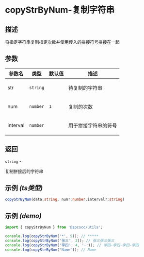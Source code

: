 # copyStrByNum-复制字符串

## 描述

<p>将指定字符串复制指定次数并使用传入的拼接符号拼接在一起</p>

## 参数

| 参数名   | 类型                | 默认值         | 描述                        |
| -------- | ------------------- | -------------- | --------------------------- |
| str      | <code>string</code> |                | <p>待复制的字符串</p>       |
| num      | <code>number</code> | <code>1</code> | <p>复制的次数</p>           |
| interval | <code>number</code> |                | <p>用于拼接字符串的符号</p> |

## 返回

<code>string</code> - <p>复制拼接后的字符串</p>

## 示例 _(ts类型)_

```typescript
copyStrByNum(data:string, num?:number,interval?:string)
```

## 示例 _(demo)_

```typescript
import { copyStrByNum } from '@zpcscc/utils';

console.log(copyStrByNum('*', 5)); // *****
console.log(copyStrByNum('张三', 3)); // 张三张三张三
console.log(copyStrByNum('李四', 4, '-')); // 李四-李四-李四-李四
console.log(copyStrByNum('Name')); // Name
```
